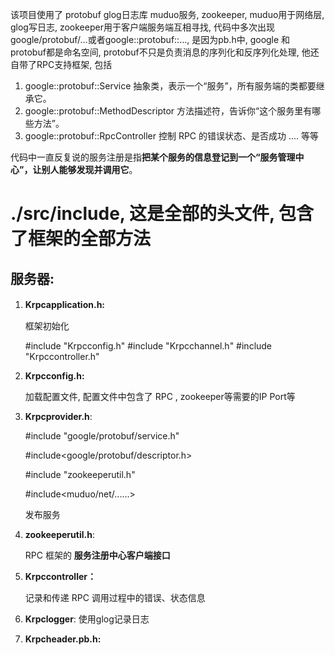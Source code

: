 该项目使用了 protobuf glog日志库 muduo服务, zookeeper,  muduo用于网络层, glog写日志, zookeeper用于客户端服务端互相寻找, 代码中多次出现google/protobuf/...或者google::protobuf::..., 是因为pb.h中, google 和 protobuf都是命名空间, protobuf不只是负责消息的序列化和反序列化处理, 他还自带了RPC支持框架, 包括
1. google::protobuf::Service 抽象类，表示一个“服务”，所有服务端的类都要继承它。
2. google::protobuf::MethodDescriptor 方法描述符，告诉你“这个服务里有哪些方法”。
3. google::protobuf::RpcController 控制 RPC 的错误状态、是否成功 ....    等等

代码中一直反复说的服务注册是指**把某个服务的信息登记到一个“服务管理中心”，让别人能够发现并调用它**。

# ./src/include, 这是全部的头文件, 包含了框架的全部方法
## 服务器:
1. **Krpcapplication.h:**　

   框架初始化　

   #include "Krpcconfig.h"
   #include "Krpcchannel.h" 
   #include  "Krpccontroller.h"

2. **Krpcconfig.h:**

   加载配置文件, 配置文件中包含了 RPC , zookeeper等需要的IP Port等

3. **Krpcprovider.h**:

   \#include "google/protobuf/service.h"

   \#include<google/protobuf/descriptor.h>

   \#include "zookeeperutil.h"

   \#include<muduo/net/......>

   发布服务

4. **zookeeperutil.h**:

   RPC 框架的 **服务注册中心客户端接口**

5. **Krpccontroller：** 

   记录和传递 RPC 调用过程中的错误、状态信息

6. **Krpclogger**: 使用glog记录日志

7. **Krpcheader.pb.h:** 
